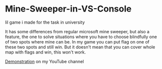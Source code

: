 # Mine-Sweeper-in-VS-Console
lil game i made for the task in university

It has some differences from regular microsoft mine sweeper, but also a feature, the one to solve situations where you have to choose blindfully one of two spots where mine can be. In my game you can put flag on one of these two spots and still win. But it doesn't mean that you can cover whole map with flags and win, this won't work.

[Demonstration](https://youtu.be/RbaE-oYVH6w) on my YouTube channel
